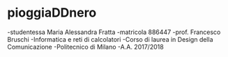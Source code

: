 # pioggiaDDnero
-studentessa Maria Alessandra Fratta
-matricola 886447
-prof. Francesco Bruschi
-Informatica e reti di calcolatori
-Corso di laurea in Design della Comunicazione
-Politecnico di Milano
-A.A. 2017/2018
